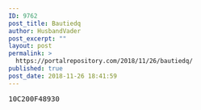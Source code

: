 ```yaml
---
ID: 9762
post_title: Bautiedq
author: HusbandVader
post_excerpt: ""
layout: post
permalink: >
  https://portalrepository.com/2018/11/26/bautiedq/
published: true
post_date: 2018-11-26 18:41:59
---
```

<pre>10C200F48930</pre>